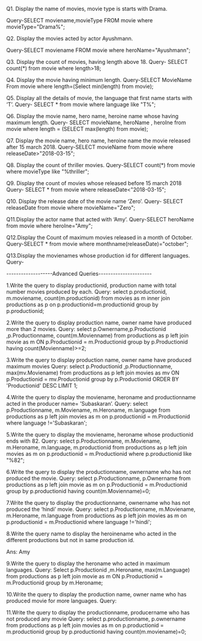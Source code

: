 Q1. Display the name of movies, movie type is starts with Drama.

Query-SELECT moviename,movieType FROM movie where movieType="Drama%";


Q2. Display the movies acted by actor Ayushmann.

Query-SELECT moviename FROM movie where heroName="Ayushmann";

Q3. Display the count of movies, having length above 18.
Query- SELECT count(*) from movie where length>18;

Q4. Display the movie having minimum length.
Query-SELECT MovieName From movie where length=(Select min(length) from movie);

Q5. Display all the details of movie, the language that first name starts with ‘T’.
Query- SELECT * from movie where language like "T%";

Q6. Display the movie name, hero name, heroine name whose having maximum length.
Query- SELECT movieName, heroName , heroIne from movie where length = (SELECT max(length) from movie);

Q7. Display the movie name, hero name, heroine name the movie released after 15 march 2018.
Query-SELECT movieName from movie where releaseDate>"2018-03-15";

Q8. Display the count of thriller movies.
Query-SELECT count(*) from movie where movieType like "%thriller";

Q9. Display the count of movies whose released before 15 march 2018
Query- SELECT * from movie where releaseDate<"2018-03-15";

Q10. Display the release date of the movie name ‘Zero’.
Query- SELECT releaseDate from movie where movieName="Zero";

Q11.Display the actor name that acted with ‘Amy’.
Query-SELECT heroName from movie where heroIne="Amy";

Q12.Display the Count of maximum movies released in a month of October.
Query-SELECT * from movie where monthname(releaseDate)="october";

Q13.Display the movienames whose production id for different languages.
Query-


-------------------Advanced Queries----------------------

1.Write the query to display productionid, production name with total number movies produced by each. Query: select p.productionid, m.moviename, count(m.productionid) from movies as m inner join productions as p on p.productionid=m.productionid group by p.productionid;

2.Write the query to display production name, owner name have produced more than 2 movies. Query: select p.Ownername,p.Productionid ,p.Productionname, count(m.Movienname) from productions as p left join movie as m ON p.Productionid = m.Productionid group by p.Productionid having count(Movienname)>=2;

3.Write the query to display production name, owner name have produced maximum movies Query: select p.Productionid ,p.Productionname, max(mv.Moviename) from productions as p left join movies as mv ON p.Productionid = mv.Productionid group by p.Productionid ORDER BY 'Productionid' DESC LIMIT 1;

4.Write the query to display the moviename, heroname and productionname acted in the producer name= ’Subaskaran’. Query: select p.Productionname, m.Moviename, m.Heroname, m.language from productions as p left join movies as m on p.productionid = m.Productionid where language !='Subaskaran';

5.Write the query to display the moviename, heroname whose productionid ends with 82. Query: select p.Productionname, m.Moviename, m.Heroname, m.language, m.productionid from productions as p left join movies as m on p.productionid = m.Productionid where p.productionid like "%82";

6.Write the query to display the productionname, ownername who has not produced the movie. Query: select p.Productionname, p.Ownername from productions as p left join movie as m on p.Productionid = m.Productionid group by p.productionid having count(m.Movienname)=0;

7.Write the query to display the productionname, ownername who has not produced the ‘hindi’ movie. Query: select p.Productionname, m.Moviename, m.Heroname, m.language from productions as p left join movies as m on p.productionid = m.Productionid where language !='hindi';

8.Write the query name to display the heroinename who acted in the different productions but not in same production id.

Ans: Amy

9.Write the query to display the heroname who acted in maximum languages. Query: Select p.Productionid ,m.Heroname, max(m.Language) from productions as p left join movie as m ON p.Productionid = m.Productionid group by m.Heroname;

10.Write the query to display the production name, owner name who has produced movie for more languages. Query:

11.Write the query to display the productionname, producername who has not produced any movie Query: select p.productionname, p.ownername from productions as p left join movies as m on p.productionid = m.productionid group by p.productionid having count(m.moviename)=0;
